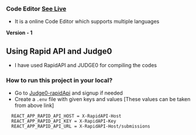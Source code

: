 ### Code Editor [See Live](https://code-blitz-blond.vercel.app/)

- It is a online Code Editor which supports multiple languages

**Version - 1**

## Using Rapid API and Judge0

- I have used RapidAPI and JUDGE0 for compiling the codes

### How to run this project in your local?

- Go to [Judge0-rapidApi](https://rapidapi.com/judge0-official/api/judge0-ce/) and signup if needed
- Create a `.env` file with given keys and values [These values can be taken from above link]

```env
  REACT_APP_RAPID_API_HOST = X-RapidAPI-Host
  REACT_APP_RAPID_API_KEY = X-RapidAPI-Key
  REACT_APP_RAPID_API_URL = X-RapidAPI-Host/submissions
```
